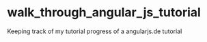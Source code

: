 walk_through_angular_js_tutorial
================================

Keeping track of my tutorial progress of a angularjs.de tutorial
